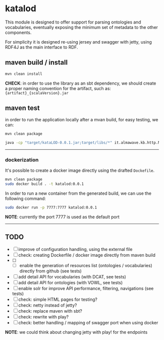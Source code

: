katalod
====================

This module is designed to offer support for parsing ontologies and vocabularies, eventually exposing the minimum set of metadata to the other components.

For simplicity it is designed re-using jersey and swagger with jetty, using RDF4J as the main interface to RDF.


## maven build / install

```bash
mvn clean install
```

**CHECK**: in order to use the library as an sbt dependency, we should create a proper naming convention for the artifact, such as: `{artifact}_{scalaVersion}.jar`

## maven test

in order to run the application locally after a mvan build, for easy testing, we can:

```bash
mvn clean package

java -cp "target/kataLOD-0.0.1.jar;target/libs/*" it.almawave.kb.http.MainHTTP
```

----

### dockerization

It's possible to create a docker image directly using the drafted `Dockefile`.

```bash
mvn clean package
sudo docker build . -t katalod:0.0.1
```

In order to run a new container from the generated build, we can use the following command:
```bash
sudo docker run -p 7777:7777 katalod:0.0.1
```

**NOTE**: currently the port 7777 is used as the default port


* * *

## TODO
- [ ] improve of configuration handling, using the external file
- [ ] check: creating Dockerfile / docker image directly from maven build
- [ ] - [ ] enable the generation of resources list (ontologies / vocabularies) directly from github (see tests)
- [ ] add detail API for vocabularies (with DCAT, see tests)
- [ ] add detail API for ontologies (with VOWL, see tests)
- [ ] enable solr for improve API performance, filtering, navigations (see tests)
- [ ] check: simple HTML pages for testing?
- [ ] check: netty instead of jetty?
- [ ] check: replace maven with sbt?
- [ ] check: rewrite with play?
- [ ] check: better handling / mapping of swagger port when using docker

**NOTE**: we could think about changing jetty with play! for the endpoints

